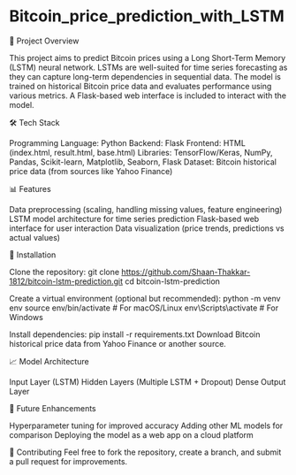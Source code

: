 # Bitcoin_price_prediction_with_LSTM
📌 Project Overview

This project aims to predict Bitcoin prices using a Long Short-Term Memory (LSTM) neural network. LSTMs are well-suited for time series forecasting as they can capture long-term dependencies in sequential data. The model is trained on historical Bitcoin price data and evaluates performance using various metrics. A Flask-based web interface is included to interact with the model.

🛠️ Tech Stack

Programming Language: Python
Backend: Flask
Frontend: HTML (index.html, result.html, base.html)
Libraries: TensorFlow/Keras, NumPy, Pandas, Scikit-learn, Matplotlib, Seaborn, Flask
Dataset: Bitcoin historical price data (from sources like Yahoo Finance)

📊 Features

Data preprocessing (scaling, handling missing values, feature engineering)
LSTM model architecture for time series prediction
Flask-based web interface for user interaction
Data visualization (price trends, predictions vs actual values)

🚀 Installation

Clone the repository:
git clone https://github.com/Shaan-Thakkar-1812/bitcoin-lstm-prediction.git
cd bitcoin-lstm-prediction

Create a virtual environment (optional but recommended):
python -m venv env
source env/bin/activate  # For macOS/Linux
env\Scripts\activate  # For Windows

Install dependencies:
pip install -r requirements.txt
Download Bitcoin historical price data from Yahoo Finance or another source.

📈 Model Architecture

Input Layer (LSTM)
Hidden Layers (Multiple LSTM + Dropout)
Dense Output Layer

📌 Future Enhancements

Hyperparameter tuning for improved accuracy
Adding other ML models for comparison
Deploying the model as a web app on a cloud platform

🤝 Contributing
Feel free to fork the repository, create a branch, and submit a pull request for improvements.
